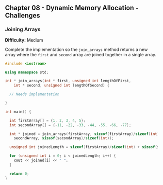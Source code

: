 ## Chapter 08 - Dynamic Memory Allocation - Challenges

### Joining Arrays

**Difficulty:** Medium

Complete the implementation so the `join_arrays` method returns a new array where the `first` and `second` array are joined together in a single array.

```c++
#include <iostream>

using namespace std;

int * join_arrays(int * first, unsigned int lengthOfFirst,
    int * second, unsigned int lengthOfSecond) {

  // Needs implementation

}

int main() {

  int firstArray[] = {1, 2, 3, 4, 5};
  int secondArray[] = {-11, -22, -33, -44, -55, -66, -77};

  int * joined = join_arrays(firstArray, sizeof(firstArray)/sizeof(int),
    secondArray, sizeof(secondArray)/sizeof(int));

  unsigned int joinedLength = sizeof(firstArray)/sizeof(int) + sizeof(secondArray)/sizeof(int);

  for (unsigned int i = 0; i < joinedLength; i++) {
    cout << joined[i] << " ";
  }

  return 0;
}
```